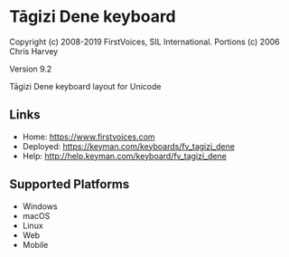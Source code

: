 Tāgizi Dene keyboard
======================

Copyright (c) 2008-2019 FirstVoices, SIL International. Portions (c) 2006 Chris Harvey

Version 9.2

Tāgizi Dene keyboard layout for Unicode

Links
-----

 * Home:     <https://www.firstvoices.com>
 * Deployed: <https://keyman.com/keyboards/fv_tagizi_dene>
 * Help:     <http://help.keyman.com/keyboard/fv_tagizi_dene>
 
Supported Platforms
-------------------

 * Windows
 * macOS
 * Linux
 * Web
 * Mobile

